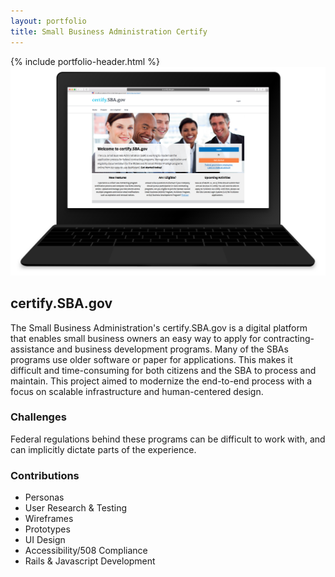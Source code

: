 ```yaml
---
layout: portfolio
title: Small Business Administration Certify
---
```

<div class="portfolio-item">
  <section>
  {% include portfolio-header.html %}
    <img src="/assets/img/portfolio/certify.png" alt="Screenshot of the certify.SBA.gov application landing page" class="thumb">
    <h1>certify.SBA.gov</h1>
    <p>The Small Business Administration's certify.SBA.gov is a digital platform that enables small business owners an easy way to apply for contracting-assistance and business development programs. Many of the SBAs programs use older software or paper for applications. This makes it difficult and time-consuming for both citizens and the SBA to process and maintain. This project aimed to modernize the end-to-end process with a focus on scalable infrastructure and human-centered design.</p>
    <div class="challenges">
      <div class="column--heavy">
        <h3>Challenges</h3>
        <p>Federal regulations behind these programs can be difficult to work with, and can implicitly dictate parts of the experience.</p>
      </div>
      <div>
        <h3>Contributions</h3>
        <ul>
          <li>Personas</li>
          <li>User Research & Testing</li>
          <li>Wireframes</li>
          <li>Prototypes</li>
          <li>UI Design</li>
          <li>Accessibility/508 Compliance</li>
          <li>Rails & Javascript Development</li>
        </ul>
      </div>
    </div>
  </section>
</div>
